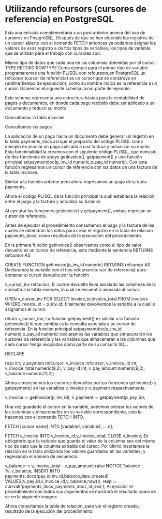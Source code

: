 # Utilizando refcursors (cursores de referencia) en PostgreSQL

Esta una entrada complementaria a un post anterior acerca del uso de cursores en PostgreSQL.
Después de que se han obtenido los registros de un cursor abierto con el comando FETCH entonces ya podemos asignar los valores de esos registro a ciertos tipos de variables, los tipos de variable que se utilizan para el trabajo con cursores son:

Mismo tipo de datos que cada una de las columnas obtenidas por el cursor.
TYPE
RECORD
ROWTYPE
Como ejemplo para el primer tipo de variable programaremos una función PL/SQL con refcursors,en PostgreSQL un refcursor (cursor de referencia) es un cursor que se construye en runtime(tiempo de ejecucción), como su nombre indica es la referencia a un cursor.
Usaremos el siguiente schema como parte del ejemplo:


Este schema representa una estructura básica para la contabilidad de pagos y documentos, en donde cada pago recibido debe ser aplicado a un documento y reducir su monto.

Consultamos la tabla invoices



Consultamos los pagos



La aplicación de un pago hacia un documento debe generar un registro en la tabla payments_docs así que el próposito del código PL/SQL como ejemplo es asociar un pago aplicado a una factura y actualizar su monto. Esta funcionalidad la creamos con el siguiente código PL/SQL, que consiste de dos funciones de apoyo getinvoice(), getpayment() y una función principal setpaymentdoc(p_inv_id numeric,p_pay_id numeric). Con esta función regresamos un cursor de referencia con los datos de una factura de la tabla invoices.



Similar a la función anterior pero ahora regresamos un pago de la tabla payments.


Ahora el código PL/SQL de la función principal la cuál establece la relación entre el pago y la factura y actualiza su balance.



Al ejecutar las funciones getinvoice() y getpayment(), ambas regresan un cursor de referencia.



Antes de ejecutar el procedimiento consultamos el pago y la factura de las cuales se obtendrán los datos para crear el registro en la tabla de relación payments_docs, como resultado de la ejecucción del procedimiento.



En la primera función getinvoice() observamos como el tipo de valor devuelto es un cursor de referencia, esto mediante la sentencia RETURNS refcursor AS

CREATE FUNCTION getinvoice(p_inv_id numeric) RETURNS refcursor AS 
Declaramos la variable con el tipo refcursor(cursor de referencia) para contener el cursor devuelto por la función

 v_cursor_inv refcursor;
El cursor devuelto lleva asociado las columnas de la consulta a la tabla invoices, la cuál se encuentra asociada al cursor.

OPEN v_cursor_inv FOR SELECT invoice_id,invoice_total FROM invoices 
 WHERE invoice_id = p_inv_id;
finalmente devolvemos la variable a la cual le asignamos el cursor.

return v_cursor_inv;
La función getpayment() es similar a la función getinvoice() lo que cambia es la consulta asociada a su cursor de referencia. En la función principal setpaymentdoc(p_inv_id numeric,p_pay_id numeric) declaramos las variables que almacenarán los cursores de referencia y las variables que almacenarán a las columnas que cada cursor tenga asociadas como parte de su consulta SQL.

DECLARE

resp int;
 v_payment refcursor;
 v_invoice refcursor;
 v_invoice_id int;
 v_invoice_total numeric(9,2);
 v_pay_id int;
 v_pay_amount numeric(9,2);
 v_balance numeric(11,2);

Ahora almacenamos los cursores devueltos por las funciones getinvoice() y getpayment() en las variables v_invoice y v_payment respectivamente.


v_invoice := getinvoice(p_inv_id);
v_payment := getpayment(p_pay_id);

Una vez guardado el cursor en la variable, podemos extraer los valores de las columnas y almacenarlos en su variable correspondiente, esto lo hacemos con el comando FETCH INTO.

FETCH [cursor name] INTO [variable1, variable2, ….n].

FETCH v_invoice INTO v_invoice_id,v_invoice_total;
 CLOSE v_invoice;
Es obligatorio que la variable que guarda el valor de la columna sea del mismo tipo de dato que la columna extraída del cursor. Por último insertamos la relación en la tabla utilizando los valores guardados en las variables, y regresando el número de secuencia.

v_balance := v_invoice_total - v_pay_amount;
 raise NOTICE 'balance : %',v_balance;
 INSERT INTO payments_docs(pay_id,inv_id,balance,date_created)
 VALUES(v_pay_id,v_invoice_id,v_balance,now());
 resp := currval('payments_docs_payments_docs_id_seq');
Al ejecutar el procedimiento con todos sus argumentos se mostrará el resultado como se ve en la siguiente imagen:



Ahora consultamos la tabla de relación, para ver el registro creado, resultado de la ejecución del procedimiento.

